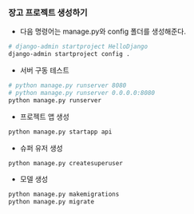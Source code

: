 ### 장고 프로젝트 생성하기
- 다음 명령어는 manage.py와 config 폴더를 생성해준다.
```bash
# django-admin startproject HelloDjango
django-admin startproject config .
```

- 서버 구동 테스트
```bash
# python manage.py runserver 8080
# python manage.py runserver 0.0.0.0:8080
python manage.py runserver
```
- 프로젝트 앱 생성
```bash
python manage.py startapp api
```

- 슈퍼 유저 생성
```bash
python manage.py createsuperuser
```

- 모델 생성
```bash
python manage.py makemigrations
python manage.py migrate
```
